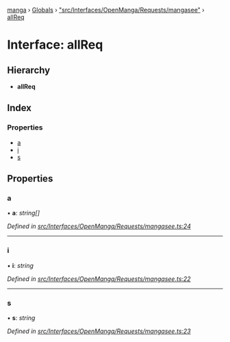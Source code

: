 [manga](../README.md) › [Globals](../globals.md) › ["src/Interfaces/OpenManga/Requests/mangasee"](../modules/_src_interfaces_openmanga_requests_mangasee_.md) › [allReq](_src_interfaces_openmanga_requests_mangasee_.allreq.md)

# Interface: allReq

## Hierarchy

* **allReq**

## Index

### Properties

* [a](_src_interfaces_openmanga_requests_mangasee_.allreq.md#a)
* [i](_src_interfaces_openmanga_requests_mangasee_.allreq.md#i)
* [s](_src_interfaces_openmanga_requests_mangasee_.allreq.md#s)

## Properties

###  a

• **a**: *string[]*

*Defined in [src/Interfaces/OpenManga/Requests/mangasee.ts:24](https://github.com/tushar1210/manga-node/blob/a605026/src/Interfaces/OpenManga/Requests/mangasee.ts#L24)*

___

###  i

• **i**: *string*

*Defined in [src/Interfaces/OpenManga/Requests/mangasee.ts:22](https://github.com/tushar1210/manga-node/blob/a605026/src/Interfaces/OpenManga/Requests/mangasee.ts#L22)*

___

###  s

• **s**: *string*

*Defined in [src/Interfaces/OpenManga/Requests/mangasee.ts:23](https://github.com/tushar1210/manga-node/blob/a605026/src/Interfaces/OpenManga/Requests/mangasee.ts#L23)*
